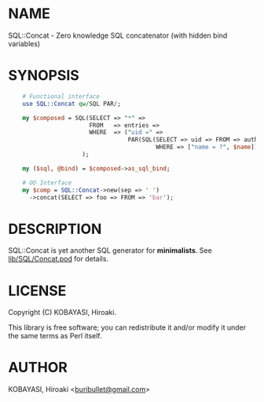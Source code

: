 # NAME

SQL::Concat - Zero knowledge SQL concatenator (with hidden bind variables)

# SYNOPSIS

```perl
    # Functional interface
    use SQL::Concat qw/SQL PAR/;

    my $composed = SQL(SELECT => "*" =>
                       FROM   => entries =>
                       WHERE  => ("uid =" =>
                                  PAR(SQL(SELECT => uid => FROM => authors =>
                                          WHERE => ["name = ?", $name])))
                     );

    my ($sql, @bind) = $composed->as_sql_bind;

    # OO Interface
    my $comp = SQL::Concat->new(sep => ' ')
      ->concat(SELECT => foo => FROM => 'bar');
```

# DESCRIPTION

SQL::Concat is yet another SQL generator for **minimalists**.
See [lib/SQL/Concat.pod](blob/master/lib/SQL/Concat.pod) for details.

# LICENSE

Copyright (C) KOBAYASI, Hiroaki.

This library is free software; you can redistribute it and/or modify
it under the same terms as Perl itself.

# AUTHOR

KOBAYASI, Hiroaki &lt;buribullet@gmail.com>

